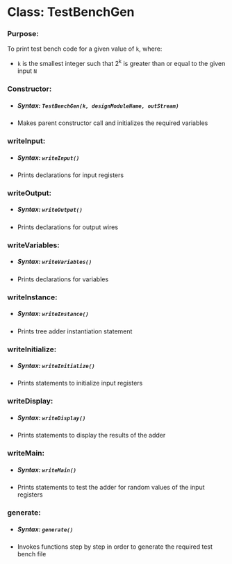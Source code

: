 # Class: TestBenchGen

### Purpose: 
To print test bench code for a given value of `k`, where:
- `k` is the smallest integer such that 2<sup>k</sup> is greater than or equal to the given input `N`

### Constructor:
- ##### Syntax: `TestBenchGen(k, designModuleName, outStream)`
- Makes parent constructor call and initializes the required variables

### writeInput:
- ##### Syntax: `writeInput()`
- Prints declarations for input registers

### writeOutput:
- ##### Syntax: `writeOutput()`
- Prints declarations for output wires

### writeVariables:
- ##### Syntax: `writeVariables()`
- Prints declarations for variables

### writeInstance:
- ##### Syntax: `writeInstance()`
- Prints tree adder instantiation statement

### writeInitialize:
- ##### Syntax: `writeInitialize()`
- Prints statements to initialize input registers

### writeDisplay:
- ##### Syntax: `writeDisplay()`
- Prints statements to display the results of the adder

### writeMain:
- ##### Syntax: `writeMain()`
- Prints statements to test the adder for random values of the input registers

### generate:
- ##### Syntax: `generate()`
- Invokes functions step by step in order to generate the required test bench file
